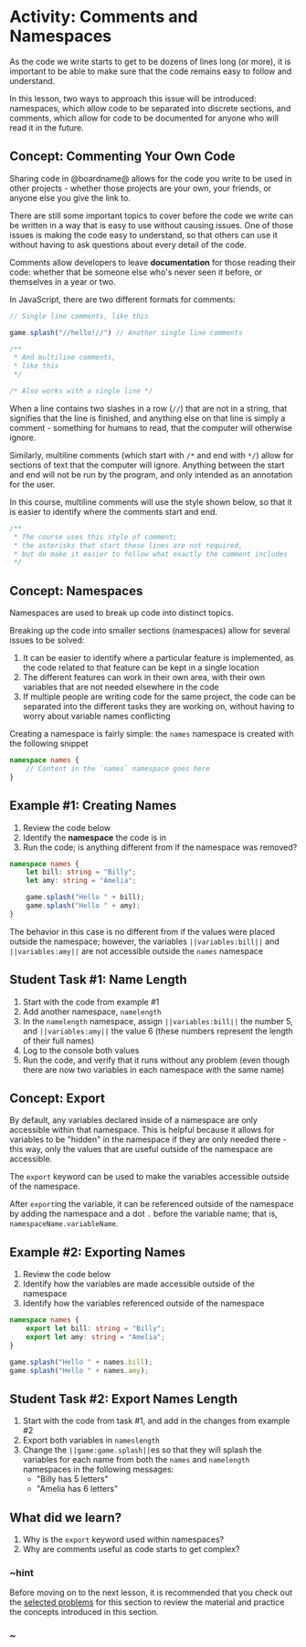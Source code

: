 # Activity: Comments and Namespaces

As the code we write starts to get to be dozens of lines long (or more), it is important to be able to make sure that the code remains easy to follow and understand.

In this lesson, two ways to approach this issue will be introduced: namespaces, which allow code to be separated into discrete sections, and comments, which allow for code to be documented for anyone who will read it in the future.

## Concept: Commenting Your Own Code

Sharing code in @boardname@ allows for the code you write to be used in other projects - whether those projects are your own, your friends, or anyone else you give the link to.

There are still some important topics to cover before the code we write can be written in a way that is easy to use without causing issues. One of those issues is making the code easy to understand, so that others can use it without having to ask questions about every detail of the code.

Comments allow developers to leave **documentation** for those reading their code: whether that be someone else who's never seen it before, or themselves in a year or two.

In JavaScript, there are two different formats for comments:

```typescript
// Single line comments, like this

game.splash("//hello!//") // Another single line comments

/**
 * And multiline comments,
 * like this
 */

/* Also works with a single line */
```

When a line contains two slashes in a row (``//``) that are not in a string, that signifies that the line is finished, and anything else on that line is simply a comment - something for humans to read, that the computer will otherwise ignore.

Similarly, multiline comments (which start with ``/*`` and end with ``*/``) allow for sections of text that the computer will ignore. Anything between the start and end will not be run by the program, and only intended as an annotation for the user.

In this course, multiline comments will use the style shown below, so that it is easier to identify where the comments start and end.

```typescript
/**
 * The course uses this style of comment;
 * the asterisks that start these lines are not required,
 * but do make it easier to follow what exactly the comment includes
 */
```

## Concept: Namespaces

Namespaces are used to break up code into distinct topics.

Breaking up the code into smaller sections (namespaces) allow for several issues to be solved:

1. It can be easier to identify where a particular feature is implemented, as the code related to that feature can be kept in a single location
2. The different features can work in their own area, with their own variables that are not needed elsewhere in the code
3. If multiple people are writing code for the same project, the code can be separated into the different tasks they are working on, without having to worry about variable names conflicting

Creating a namespace is fairly simple: the ``names`` namespace is created with the following snippet

```typescript
namespace names {
    // Content in the `names` namespace goes here
}
```

## Example #1: Creating Names

1. Review the code below
2. Identify the **namespace** the code is in
3. Run the code; is anything different from if the namespace was removed?

```typescript
namespace names {
    let bill: string = "Billy";
    let amy: string = "Amelia";

    game.splash("Hello " + bill);
    game.splash("Hello " + amy);
}
```

The behavior in this case is no different from if the values were placed outside the namespace; however, the variables ``||variables:bill||`` and ``||variables:amy||`` are not accessible outside the ``names`` namespace

## Student Task #1: Name Length

1. Start with the code from example #1
2. Add another namespace, ``namelength``
3. In the ``namelength`` namespace, assign ``||variables:bill||`` the number 5, and ``||variables:amy||`` the value 6 (these numbers represent the length of their full names)
4. Log to the console both values
5. Run the code, and verify that it runs without any problem (even though there are now two variables in each namespace with the same name)

## Concept: Export

By default, any variables declared inside of a namespace are only accessible within that namespace. This is helpful because it allows for variables to be "hidden" in the namespace if they are only needed there - this way, only the values that are useful outside of the namespace are accessible.

The ``export`` keyword can be used to make the variables accessible outside of the namespace.

After ``export``ing the variable, it can be referenced outside of the namespace by adding the namespace and a dot ``.`` before the variable name; that is, ``namespaceName.variableName``.

## Example #2: Exporting Names

1. Review the code below
2. Identify how the variables are made accessible outside of the namespace
3. Identify how the variables referenced outside of the namespace

```typescript
namespace names {
    export let bill: string = "Billy";
    export let amy: string = "Amelia";
}

game.splash("Hello " + names.bill);
game.splash("Hello " + names.amy);
```

## Student Task #2: Export Names Length

1. Start with the code from task #1, and add in the changes from example #2
2. Export both variables in ``nameslength``
3. Change the ``||game:game.splash||``es so that they will splash the variables for each name from both the ``names`` and ``namelength`` namespaces in the following messages:
    * "Billy has 5 letters"
    * "Amelia has 6 letters"

## What did we learn?

1. Why is the ``export`` keyword used within namespaces?
2. Why are comments useful as code starts to get complex?


### ~hint

Before moving on to the next lesson, it is recommended that you check out the [selected problems](/courses/csintro3/structure/namespaces-problems) for this section to review the material and practice the concepts introduced in this section.

### ~